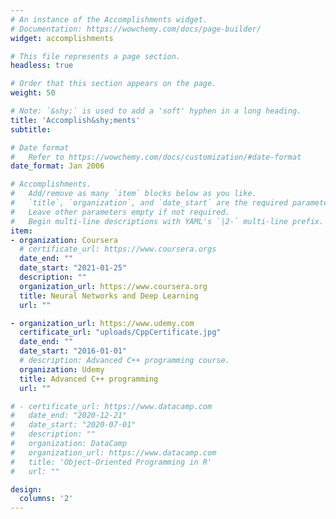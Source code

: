 ```yaml
---
# An instance of the Accomplishments widget.
# Documentation: https://wowchemy.com/docs/page-builder/
widget: accomplishments

# This file represents a page section.
headless: true

# Order that this section appears on the page.
weight: 50

# Note: `&shy;` is used to add a 'soft' hyphen in a long heading.
title: 'Accomplish&shy;ments'
subtitle:

# Date format
#   Refer to https://wowchemy.com/docs/customization/#date-format
date_format: Jan 2006

# Accomplishments.
#   Add/remove as many `item` blocks below as you like.
#   `title`, `organization`, and `date_start` are the required parameters.
#   Leave other parameters empty if not required.
#   Begin multi-line descriptions with YAML's `|2-` multi-line prefix.
item:
- organization: Coursera
  # certificate_url: https://www.coursera.orgs
  date_end: ""
  date_start: "2021-01-25"
  description: ""
  organization_url: https://www.coursera.org
  title: Neural Networks and Deep Learning
  url: ""

- organization_url: https://www.udemy.com
  certificate_url: "uploads/CppCertificate.jpg"
  date_end: ""
  date_start: "2016-01-01"
  # description: Advanced C++ programming course.
  organization: Udemy
  title: Advanced C++ programming
  url: ""

# - certificate_url: https://www.datacamp.com
#   date_end: "2020-12-21"
#   date_start: "2020-07-01"
#   description: ""
#   organization: DataCamp
#   organization_url: https://www.datacamp.com
#   title: 'Object-Oriented Programming in R'
#   url: ""

design:
  columns: '2' 
---
```

